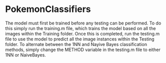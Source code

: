 # PokemonClassifiers

The model must first be trained before any testing can be performed. To do this simply run the training.m file, which trains the model based on all the images within the Training folder. Once this is completed, run the testing.m file to use the model to predict all the image instances within the Testing folder. To alternate between the 1NN and Nayive Bayes classification methods, simply change the METHOD variable in the testing.m file to either 1NN or NaiveBayes.
